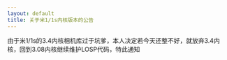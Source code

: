 ```yaml
---
layout: default
title: 关于米1/1s内核版本的公告
---
```

由于米1/1s的3.4内核相机库过于坑爹，本人决定若今天还整不好，就放弃3.4内核，回到3.08内核继续维护LOSP代码，特此通知
<!--more-->

